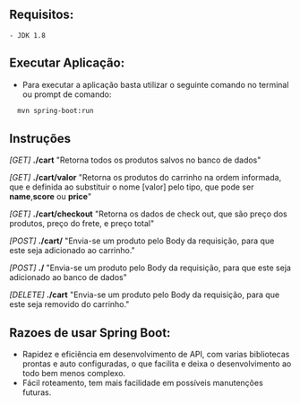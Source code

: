 ## Requisitos:
    - JDK 1.8
## Executar Aplicação:
  -  Para executar a aplicação basta utilizar o seguinte comando no terminal ou prompt de comando:
```sh
  mvn spring-boot:run
  ```
## Instruções

*[GET]*   **./cart**  "Retorna todos os produtos salvos no banco de dados"

*[GET]*   **./cart/valor**  "Retorna os produtos do carrinho na ordem informada, que e definida ao substituir o nome [valor] pelo tipo, que pode ser **name**,**score** ou **price**"

*[GET]*   **./cart/checkout**  "Retorna os dados de check out, que são preço dos produtos, preço do frete, e preço total"

*[POST]*  **./cart/**  "Envia-se um produto pelo Body da requisição, para que este seja adicionado ao carrinho."

*[POST]*  **./**  "Envia-se um produto pelo Body da requisição, para que este seja adicionado ao banco de dados"

*[DELETE]*   **./cart**  "Envia-se um produto pelo Body da requisição, para que este seja removido do carrinho."


## Razoes de usar Spring Boot:
 
 - Rapidez e eficiência em desenvolvimento de API, com varias bibliotecas prontas e auto configuradas, o que facilita e deixa o desenvolvimento ao todo bem menos complexo.
 - Fácil roteamento, tem mais facilidade em possíveis manutenções futuras.

